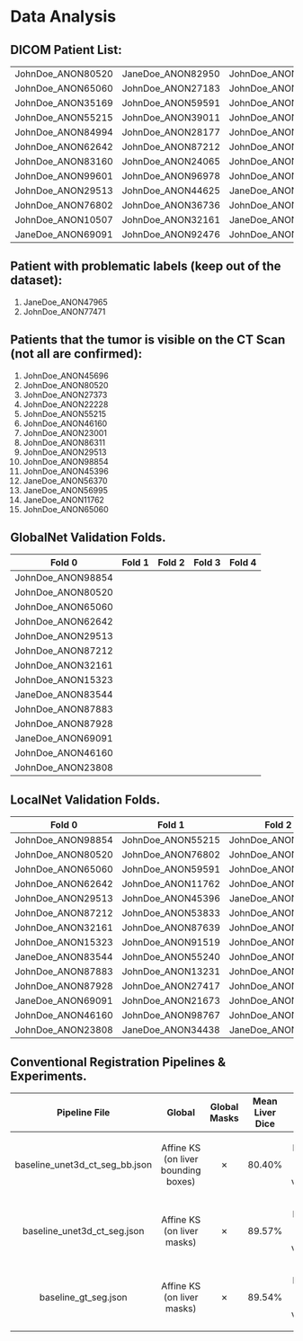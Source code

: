 # Data Analysis

## DICOM Patient List:
|                   |                   |                   |                   |                   |                   | 
|:-----------------:|:-----------------:|:-----------------:|:-----------------:|:-----------------:|:-----------------:|
| JohnDoe_ANON80520 | JaneDoe_ANON82950 | JohnDoe_ANON42529 | JohnDoe_ANON27373 | JohnDoe_ANON39080 | JohnDoe_ANON51834 |
| JohnDoe_ANON65060 | JohnDoe_ANON27183 | JohnDoe_ANON15323 | JaneDoe_ANON25911 | JohnDoe_ANON77471 | JaneDoe_ANON34438 | 
| JohnDoe_ANON35169 | JohnDoe_ANON59591 | JohnDoe_ANON86311 | JohnDoe_ANON77296 | JohnDoe_ANON55831 | JohnDoe_ANON57371 | 
| JohnDoe_ANON55215 | JohnDoe_ANON39011 | JohnDoe_ANON11762 | JaneDoe_ANON83544 | JohnDoe_ANON81710 | JohnDoe_ANON23808 |
| JohnDoe_ANON84994 | JohnDoe_ANON28177 | JohnDoe_ANON45396 | JohnDoe_ANON91519 | JohnDoe_ANON61677 | JohnDoe_ANON98854 |
| JohnDoe_ANON62642 | JohnDoe_ANON87212 | JohnDoe_ANON92634 | JohnDoe_ANON23001 | JohnDoe_ANON21673 | JohnDoe_ANON72295 |
| JohnDoe_ANON83160 | JohnDoe_ANON24065 | JohnDoe_ANON53833 | JohnDoe_ANON74328 | JohnDoe_ANON15860 | JohnDoe_ANON50337 |
| JohnDoe_ANON99601 | JohnDoe_ANON96978 | JohnDoe_ANON78721 | JohnDoe_ANON55240 | JohnDoe_ANON64482 | JaneDoe_ANON47965 |
| JohnDoe_ANON29513 | JohnDoe_ANON44625 | JaneDoe_ANON12304 | JohnDoe_ANON87883 | JohnDoe_ANON70417 | JaneDoe_ANON56995 |
| JohnDoe_ANON76802 | JohnDoe_ANON36736 | JohnDoe_ANON87639 | JohnDoe_ANON87928 | JohnDoe_ANON45696 | JohnDoe_ANON55098 |
| JohnDoe_ANON10507 | JohnDoe_ANON32161 | JaneDoe_ANON56370 | JohnDoe_ANON13231 | JohnDoe_ANON22228 |                   |
| JaneDoe_ANON69091 | JohnDoe_ANON92476 | JohnDoe_ANON98767 | JohnDoe_ANON27417 | JohnDoe_ANON46160 |                   |

## Patient with problematic labels (keep out of the dataset):
1. JaneDoe_ANON47965
2. JohnDoe_ANON77471

## Patients that the tumor is visible on the CT Scan (not all are confirmed):
1. JohnDoe_ANON45696               
2. JohnDoe_ANON80520               
3. JohnDoe_ANON27373      
4. JohnDoe_ANON22228
5. JohnDoe_ANON55215
6. JohnDoe_ANON46160
7. JohnDoe_ANON23001
8. JohnDoe_ANON86311
9. JohnDoe_ANON29513
10. JohnDoe_ANON98854
11. JohnDoe_ANON45396
12. JaneDoe_ANON56370
13. JaneDoe_ANON56995
14. JaneDoe_ANON11762
15. JohnDoe_ANON65060

## GlobalNet Validation Folds.
|      Fold 0       | Fold 1 | Fold 2 | Fold 3 | Fold 4 | 
|:-----------------:|:------:|:------:|:------:|:------:|
| JohnDoe_ANON98854 |        |        |        |        |
| JohnDoe_ANON80520 |        |        |        |        | 
| JohnDoe_ANON65060 |        |        |        |        | 
| JohnDoe_ANON62642 |        |        |        |        |
| JohnDoe_ANON29513 |        |        |        |        |
| JohnDoe_ANON87212 |        |        |        |        |
| JohnDoe_ANON32161 |        |        |        |        |
| JohnDoe_ANON15323 |        |        |        |        |
| JaneDoe_ANON83544 |        |        |        |        |
| JohnDoe_ANON87883 |        |        |        |        |
| JohnDoe_ANON87928 |        |        |        |        |
| JaneDoe_ANON69091 |        |        |        |        |
| JohnDoe_ANON46160 |        |        |        |        |
| JohnDoe_ANON23808 |        |        |        |        |

## LocalNet Validation Folds.
|      Fold 0       |      Fold 1       |      Fold 2       |      Fold 3       |      Fold 4       | 
|:-----------------:|:-----------------:|:-----------------:|:-----------------:|:-----------------:|
| JohnDoe_ANON98854 | JohnDoe_ANON55215 | JohnDoe_ANON70417 | JohnDoe_ANON50337 | JohnDoe_ANON83160 |
| JohnDoe_ANON80520 | JohnDoe_ANON76802 | JohnDoe_ANON35169 | JohnDoe_ANON55098 | JohnDoe_ANON10507 | 
| JohnDoe_ANON65060 | JohnDoe_ANON59591 | JohnDoe_ANON84994 | JohnDoe_ANON99601 | JohnDoe_ANON27183 | 
| JohnDoe_ANON62642 | JohnDoe_ANON11762 | JohnDoe_ANON24065 | JohnDoe_ANON28177 | JohnDoe_ANON39011 |
| JohnDoe_ANON29513 | JohnDoe_ANON45396 | JaneDoe_ANON82950 | JohnDoe_ANON86311 | JohnDoe_ANON96978 |
| JohnDoe_ANON87212 | JohnDoe_ANON53833 | JohnDoe_ANON36736 | JohnDoe_ANON92634 | JohnDoe_ANON44625 |
| JohnDoe_ANON32161 | JohnDoe_ANON87639 | JohnDoe_ANON92476 | JaneDoe_ANON56370 | JaneDoe_ANON12304 |
| JohnDoe_ANON15323 | JohnDoe_ANON91519 | JohnDoe_ANON42529 | JaneDoe_ANON25911 | JohnDoe_ANON27373 |
| JaneDoe_ANON83544 | JohnDoe_ANON55240 | JohnDoe_ANON78721 | JohnDoe_ANON23001 | JohnDoe_ANON55831 |
| JohnDoe_ANON87883 | JohnDoe_ANON13231 | JohnDoe_ANON77296 | JohnDoe_ANON39080 | JohnDoe_ANON81710 |
| JohnDoe_ANON87928 | JohnDoe_ANON27417 | JohnDoe_ANON74328 | JohnDoe_ANON61677 | JohnDoe_ANON64482 |
| JaneDoe_ANON69091 | JohnDoe_ANON21673 | JohnDoe_ANON15860 | JohnDoe_ANON51834 | JohnDoe_ANON45696 |
| JohnDoe_ANON46160 | JohnDoe_ANON98767 | JohnDoe_ANON72295 | JohnDoe_ANON57371 | JohnDoe_ANON22228 |
| JohnDoe_ANON23808 | JaneDoe_ANON34438 | JaneDoe_ANON56995 |         -         |         -         |

## Conventional Registration Pipelines & Experiments.
|         Pipeline File          |                  Global                  | Global <br> Masks | Mean Liver <br> Dice |             Local             |                     Local <br> Masks                     | Mean Liver <br> Dice |               Comments                |
|:------------------------------:|:----------------------------------------:|:-----------------:|:--------------------:|:-----------------------------:|:--------------------------------------------------------:|:--------------------:|:-------------------------------------:|
| baseline_unet3d_ct_seg_bb.json | Affine KS <br> (on liver bounding boxes) |      &cross;      |        80.40%        | B-spline MI <br> (on volumes) | <ul><li>Fixed liver_bb</li><li>Moving liver_bb</li></ul> |        88.32%        |    Affine on liver bounding boxes.    |
|  baseline_unet3d_ct_seg.json   |     Affine KS <br> (on liver masks)      |      &cross;      |        89.57%        | B-spline MI <br> (on volumes) | <ul><li>Fixed liver_bb</li><li>Moving liver_bb</li></ul> |        91.13%        | Affine on auto generated liver masks. |
|      baseline_gt_seg.json      |     Affine KS <br> (on liver masks)      |      &cross;      |        89.54%        | B-spline MI <br> (on volumes) | <ul><li>Fixed liver_bb</li><li>Moving liver_bb</li></ul> |        91.25%        |  Affine on ground truth liver masks.  |
